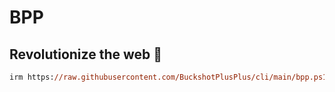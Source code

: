 # BPP

## Revolutionize the web 🚀

```ps
irm https://raw.githubusercontent.com/BuckshotPlusPlus/cli/main/bpp.ps1 | iex
```
